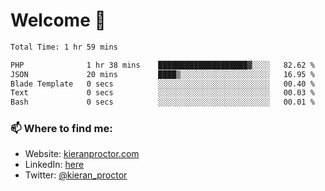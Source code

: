 # Welcome 🦘

<!--START_SECTION:waka-->

```txt
Total Time: 1 hr 59 mins

PHP              1 hr 38 mins    ████████████████████▓░░░░   82.62 %
JSON             20 mins         ████▒░░░░░░░░░░░░░░░░░░░░   16.95 %
Blade Template   0 secs          ░░░░░░░░░░░░░░░░░░░░░░░░░   00.40 %
Text             0 secs          ░░░░░░░░░░░░░░░░░░░░░░░░░   00.03 %
Bash             0 secs          ░░░░░░░░░░░░░░░░░░░░░░░░░   00.01 %
```

<!--END_SECTION:waka-->

### 📫 Where to find me:

-   Website: [kieranproctor.com](https://kieranproctor.com/)
-   LinkedIn: [here](https://www.linkedin.com/in/kieran-proctor-086b5a159/)
-   Twitter: [@kieran_proctor](https://twitter.com/kieran_proctor)
